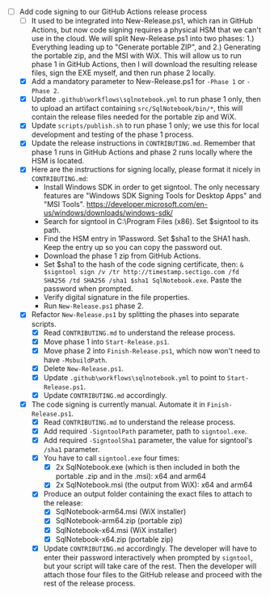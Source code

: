 - [ ] Add code signing to our GitHub Actions release process
    - [ ] It used to be integrated into New-Release.ps1, which ran in GitHub Actions, but now code signing requires a physical HSM that we can't use in the cloud. We will split New-Release.ps1 into two phases: 1.) Everything leading up to "Generate portable ZIP", and 2.) Generating the portable zip, and the MSI with WiX. This will allow us to run phase 1 in GitHub Actions, then I will download the resulting release files, sign the EXE myself, and then run phase 2 locally.
    - [x] Add a mandatory parameter to New-Release.ps1 for `-Phase 1` or `-Phase 2`.
    - [x] Update `.github\workflows\sqlnotebook.yml` to run phase 1 only, then to upload an artifact containing `src/SqlNotebook/bin/*`, this will contain the release files needed for the portable zip and WiX.
    - [x] Update `scripts/publish.sh` to run phase 1 only; we use this for local development and testing of the phase 1 process.
    - [x] Update the release instructions in `CONTRIBUTING.md`. Remember that phase 1 runs in GitHub Actions and phase 2 runs locally where the HSM is located.
    - [x] Here are the instructions for signing locally, please format it nicely in `CONTRIBUTING.md`:
        - Install Windows SDK in order to get signtool. The only necessary features are "Windows SDK Signing Tools for Desktop Apps" and "MSI Tools". https://developer.microsoft.com/en-us/windows/downloads/windows-sdk/
        - Search for signtool in C:\Program Files (x86). Set $signtool to its path.
        - Find the HSM entry in 1Password. Set $sha1 to the SHA1 hash. Keep the entry up so you can copy the password out.
        - Download the phase 1 zip from GitHub Actions.
        - Set $sha1 to the hash of the code signing certificate, then: `& $signtool sign /v /tr http://timestamp.sectigo.com /fd SHA256 /td SHA256 /sha1 $sha1 SqlNotebook.exe`. Paste the password when prompted.
        - Verify digital signature in the file properties.
        - Run `New-Release.ps1` phase 2.
    - [x] Refactor `New-Release.ps1` by splitting the phases into separate scripts.
        - [x] Read `CONTRIBUTING.md` to understand the release process.
        - [x] Move phase 1 into `Start-Release.ps1`.
        - [x] Move phase 2 into `Finish-Release.ps1`, which now won't need to have `-MsbuildPath`.
        - [x] Delete `New-Release.ps1`.
        - [x] Update `.github\workflows\sqlnotebook.yml` to point to `Start-Release.ps1`.
        - [x] Update `CONTRIBUTING.md` accordingly.
    - [x] The code signing is currently manual. Automate it in `Finish-Release.ps1`.
        - [x] Read `CONTRIBUTING.md` to understand the release process.
        - [x] Add required `-SigntoolPath` parameter, path to `signtool.exe`.
        - [x] Add required `-SigntoolSha1` parameter, the value for signtool's `/sha1` parameter.
        - [x] You have to call `signtool.exe` four times:
            - [x] 2x SqlNotebook.exe (which is then included in both the portable .zip and in the .msi): x64 and arm64
            - [x] 2x SqlNotebook.msi (the output from WiX): x64 and arm64
        - [x] Produce an output folder containing the exact files to attach to the release:
            - [x] SqlNotebook-arm64.msi (WiX installer)
            - [x] SqlNotebook-arm64.zip (portable zip)
            - [x] SqlNotebook-x64.msi (WiX installer)
            - [x] SqlNotebook-x64.zip (portable zip)
        - [x] Update `CONTRIBUTING.md` accordingly. The developer will have to enter their password interactively when prompted by `signtool`, but your script will take care of the rest. Then the developer will attach those four files to the GitHub release and proceed with the rest of the release process.
